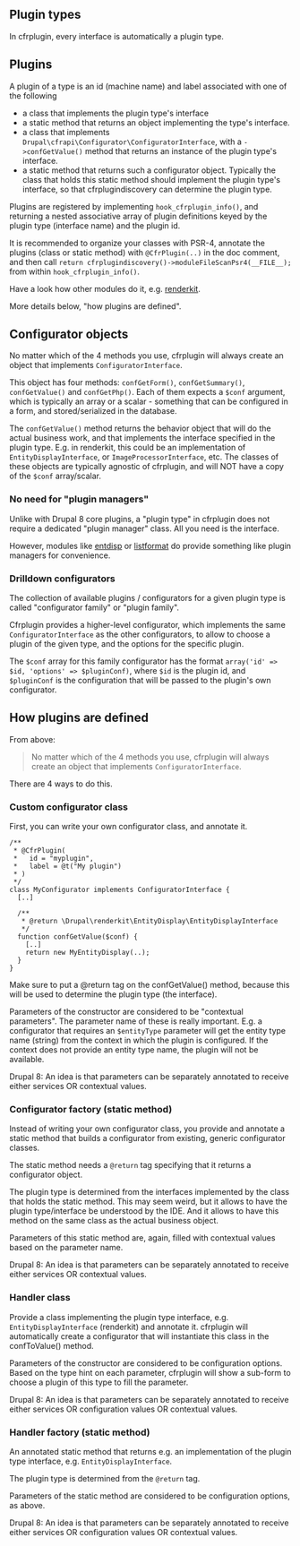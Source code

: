 

## Plugin types

In cfrplugin, every interface is automatically a plugin type.

## Plugins

A plugin of a type is an id (machine name) and label associated with one of the following

- a class that implements the plugin type's interface
- a static method that returns an object implementing the type's interface.
- a class that implements `Drupal\cfrapi\Configurator\ConfiguratorInterface`, with a `->confGetValue()` method that returns an instance of the plugin type's interface.
- a static method that returns such a configurator object. Typically the class that holds this static method should implement the plugin type's interface, so that cfrplugindiscovery can determine the plugin type.

Plugins are registered by implementing `hook_cfrplugin_info()`, and returning a nested associative array of plugin definitions keyed by the plugin type (interface name) and the plugin id.

It is recommended to organize your classes with PSR-4, annotate the plugins (class or static method) with `@CfrPlugin(..)` in the doc comment, and then call `return cfrplugindiscovery()->moduleFileScanPsr4(__FILE__);` from within `hook_cfrplugin_info()`.

Have a look how other modules do it, e.g. [renderkit](https://drupal.org/project/renderkit).

More details below, "how plugins are defined".

## Configurator objects

No matter which of the 4 methods you use, cfrplugin will always create an object that implements `ConfiguratorInterface`.

This object has four methods: `confGetForm()`, `confGetSummary()`, `confGetValue()` and `confGetPhp()`. Each of them expects a `$conf` argument, which is typically an array or a scalar - something that can be configured in a form, and stored/serialized in the database.

The `confGetValue()` method returns the behavior object that will do the actual business work, and that implements the interface specified in the plugin type. E.g. in renderkit, this could be an implementation of `EntityDisplayInterface`, or `ImageProcessorInterface`, etc. The classes of these objects are typically agnostic of cfrplugin, and will NOT have a copy of the `$conf` array/scalar.

### No need for "plugin managers"

Unlike with Drupal 8 core plugins, a "plugin type" in cfrplugin does not require a dedicated "plugin manager" class. All you need is the interface.

However, modules like [entdisp](https://drupal.org/project/entdisp) or [listformat](https://drupal.org/project/listformat) do provide something like plugin managers for convenience.

### Drilldown configurators

The collection of available plugins / configurators for a given plugin type is called "configurator family" or "plugin family".

Cfrplugin provides a higher-level configurator, which implements the same `ConfiguratorInterface` as the other configurators, to allow to choose a plugin of the given type, and the options for the specific plugin.

The `$conf` array for this family configurator has the format `array('id' => $id, 'options' => $pluginConf)`, where `$id` is the plugin id, and `$pluginConf` is the configuration that will be passed to the plugin's own configurator.


## How plugins are defined

From above:

> No matter which of the 4 methods you use, cfrplugin will always create an object that implements `ConfiguratorInterface`.

There are 4 ways to do this.

### Custom configurator class

First, you can write your own configurator class, and annotate it.


    /**
     * @CfrPlugin(
     *   id = "myplugin",
     *   label = @t("My plugin")
     * )
     */
    class MyConfigurator implements ConfiguratorInterface {
      [..]
      
      /**
       * @return \Drupal\renderkit\EntityDisplay\EntityDisplayInterface
       */
      function confGetValue($conf) {
        [..]
        return new MyEntityDisplay(..);
      }
    }


Make sure to put a @return tag on the confGetValue() method, because this will be used to determine the plugin type (the interface).

Parameters of the constructor are considered to be "contextual parameters". The parameter name of these is really important. E.g. a configurator that requires an `$entityType` parameter will get the entity type name (string) from the context in which the plugin is configured. If the context does not provide an entity type name, the plugin will not be available.

Drupal 8: An idea is that parameters can be separately annotated to receive either services OR contextual values.

### Configurator factory (static method)

Instead of writing your own configurator class, you provide and annotate a static method that builds a configurator from existing, generic configurator classes.

The static method needs a `@return` tag specifying that it returns a configurator object.

The plugin type is determined from the interfaces implemented by the class that holds the static method. This may seem weird, but it allows to have the plugin type/interface be understood by the IDE. And it allows to have this method on the same class as the actual business object.

Parameters of this static method are, again, filled with contextual values based on the parameter name.

Drupal 8: An idea is that parameters can be separately annotated to receive either services OR contextual values.

### Handler class

Provide a class implementing the plugin type interface, e.g. `EntityDisplayInterface` (renderkit) and annotate it.
cfrplugin will automatically create a configurator that will instantiate this class in the confToValue() method.

Parameters of the constructor are considered to be configuration options. Based on the type hint on each parameter, cfrplugin will show a sub-form to choose a plugin of this type to fill the parameter.

Drupal 8: An idea is that parameters can be separately annotated to receive either services OR configuration values OR contextual values.

### Handler factory (static method)

An annotated static method that returns e.g. an implementation of the plugin type interface, e.g. `EntityDisplayInterface`.

The plugin type is determined from the `@return` tag.

Parameters of the static method are considered to be configuration options, as above.

Drupal 8: An idea is that parameters can be separately annotated to receive either services OR configuration values OR contextual values.
